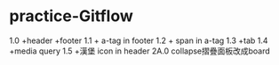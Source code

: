 # practice-Gitflow
1.0 +header +footer
1.1 + a-tag in footer
1.2 + span in a-tag
1.3 +tab
1.4 +media query
1.5 +漢堡 icon in header
2A.0 collapse摺疊面板改成board